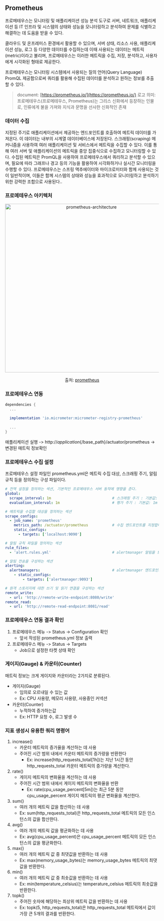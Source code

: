 ## Prometheus
프로메테우스는 모니터링 및 애플리케이션 성능 분석 도구로 서버, 네트워크, 애플리케이션 등 
IT 인프라 및 시스템의 상태와 성능을 모니터링하고 분석하여 문제를 식별하고 해결하는 데 도움을 받을 수 있다.

클라우드 및 온프레미스 환경에서 활용할 수 있으며, 서버 상태, 리소스 사용, 애플리케이션 성능, 로그 등 다양한 데이터를 수집하는데 
이때 사용되는 데이터는 메트릭(metric)이라고 불리며, 프로메테우스는 이러한 메트릭을 수집, 저장, 분석하고, 사용자에게 시각화된 형태로 제공한다.

프로메테우스는 모니터링 시스템에서 사용되는 질의 언어(Query Language) PromQL 제공함으로써 쿼리를 활용해 수집된 데이터를 분석하고 원하는 정보를 추출 할 수 있다.

> document: [https://prometheus.io/](https://prometheus.io/)
> 로고 의미: 프로메테우스(프로메테우스, Prometheus)는 그리스 신화에서 등장하는 인물로, 인류에게 불을 가져와 지식과 문명을 선사한 신화적인 존재


### 데이터 수집
지정된 주기로 애플리케이션에서 제공하는 엔드포인트를 호출하여 메트릭 데이터를 가져온다. 이 데이터는 내부의 시계열 데이터베이스에 저장된다.
스크래핑(scraping) 메커니즘을 사용하여 여러 애플리케이션 및 서비스에서 메트릭을 수집할 수 있다. 
이를 통해 여러 서버 및 애플리케이션의 메트릭을 중앙 집중식으로 수집하고 모니터링할 수 있다.
수집된 메트릭은 PromQL을 사용하여 프로메테우스에서 쿼리하고 분석할 수 있으며, 필요에 따라 그래프나 경고 등의 기능을 활용하여 시각화하거나 실시간 모니터링을 수행할 수 있다.
프로메테우스는 스프링 액추에이터와 마이크로미터와 함께 사용되는 것이 일반적이며, 이들은 함께 시스템의 상태와 성능을 효과적으로 모니터링하고 분석하기 위한 강력한 조합으로 사용된다..


### 프로메테우스 아키텍처
<div style="text-align: center">
  <p><img width="550"  alt="prometheus-architecture" src="https://github.com/Gr8G1/gr8g1-memo/assets/29472238/7ac9fb36-16c9-4dab-94f1-d48f2e798998"></p>
  <p>출처: <a href="https://prometheus.io/docs/introduction/overview/">prometheus</a></p>
</div>


### 프로메테우스 연동
```gradle
dependencies {
  ...
  
  implementation 'io.micrometer:micrometer-registry-prometheus'
  
  ...
}
```

애플리케이션 실행 -> http://${application}${/base_path}/actuator/prometheus -> 변경된 매트릭 정보확인

### 프로메테우스 수집 설정
프로메테우스 설정 파일인 prometheus.yml은 메트릭 수집 대상, 스크래핑 주기, 알림 규칙 등을 정의하는 구성 파일이다.

```yml
# 전역 설정을 정의하는 섹션, 기본적인 프로메테우스 서버 동작에 영향을 준다.
global: 
  scrape_interval: 1m                            # 스크래핑 주기 : 기본값: 1m
  evaluation_interval: 1m                        # 평가 주기 : 기본값: 1m

# 메트릭을 수집할 대상을 정의하는 섹션
scrape_configs:
  - job_name: 'prometheus'  
    metrics_path: /actuator/prometheus           # 수집 엔드포인트를 지정합니다.
    static_configs:
      - targets: ['localhost:9090']

# 알림 규칙 파일을 정의하는 섹션
rule_files:
  - 'alert.rules.yml'                            # alertmanager 알림을 보내기 위해 사용. 

# 알림 전송을 구성하는 섹션
alerting:
  alertmanagers:                                 # alertmanager 엔드포인트 및 기타 관련 설정을 지정
    - static_configs:
        - targets: ['alertmanager:9093']

# 원격 스토리지에 대한 쓰기 및 읽기 연결을 구성하는 섹션
remote_write:
  - url: 'http://remote-write-endpoint:8080/write'
remote_read:
  - url: 'http://remote-read-endpoint:8081/read'
```

### 프로메테우스 연동 결과 확인
1. 프로메테우스 메뉴 -> Status -> Configuration 확인 
   - 앞서 작성된 prometheus.yml 정보 출력
2. 프로메테우스 메뉴 -> Status -> Targets
   - Job으로 설정한 타켓 상태 확인

### 게이지(Gauge) & 카운터(Counter)
매트릭 정보는 크게 게이지와 카운터라는 2가지로 분류된다.
- 게이지(Gauge)
  - 임의로 오르내일 수 있는 값
  - Ex: CPU 사용량, 메모리 사용량, 사용중인 커넥션
- 카운터(Counter)
  - 누적하여 증가하는값 
  - Ex: HTTP 요청 수, 로그 발생 수

### 지표 생성시 유용한 쿼리 명령어
1. increase()
   - 카운터 메트릭의 증가율을 계산하는 데 사용 
   - 주어진 시간 범위 내에서 카운터 메트릭의 증가량을 반환한다
     - Ex: increase(http_requests_total[1h])는 지난 1시간 동안 http_requests_total 카운터 메트릭의 증가량을 계산한다.
2. rate()
   - 게이지 메트릭의 변화율을 계산하는 데 사용 
   - 주어진 시간 범위 내에서 게이지 메트릭의 변화율을 반환 
     - Ex: rate(cpu_usage_percent[5m])는 최근 5분 동안 cpu_usage_percent 게이지 메트릭의 평균 변화율을 계산한다.
3. sum()
   - 여러 개의 메트릭 값을 합산하는 데 사용
   - Ex: sum(http_requests_total)은 http_requests_total 메트릭의 모든 인스턴스의 값을 합산한다.
4. avg()
   - 여러 개의 메트릭 값을 평균화하는 데 사용
   - Ex: avg(cpu_usage_percent)은 cpu_usage_percent 메트릭의 모든 인스턴스의 값을 평균화한다.
5. max()
   - 여러 개의 메트릭 값 중 최댓값을 반환하는 데 사용 
   - Ex: max(memory_usage_bytes)는 memory_usage_bytes 메트릭의 최댓값을 반환한다.
6. min()
   - 여러 개의 메트릭 값 중 최솟값을 반환하는 데 사용 
   - Ex: min(temperature_celsius)는 temperature_celsius 메트릭의 최솟값을 반환한다.
7. topk()
   - 주어진 숫자에 해당하는 최상위 메트릭 값을 반환하는 데 사용 
   - Ex: topk(5, http_requests_total)은 http_requests_total 메트릭에서 값이 가장 큰 5개의 결과를 반환한다.

